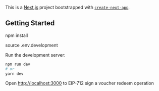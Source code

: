 This is a [Next.js](https://nextjs.org/) project bootstrapped with [`create-next-app`](https://github.com/vercel/next.js/tree/canary/packages/create-next-app).

## Getting Started

npm install

source .env.development

Run the development server:

```bash
npm run dev
# or
yarn dev
```

Open [http://localhost:3000](http://localhost:3000/test) to EIP-712 sign a voucher redeem operation
